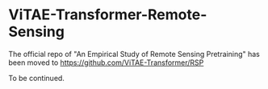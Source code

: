 # ViTAE-Transformer-Remote-Sensing
The official repo of "An Empirical Study of Remote Sensing Pretraining" has been moved to https://github.com/ViTAE-Transformer/RSP

To be continued.
